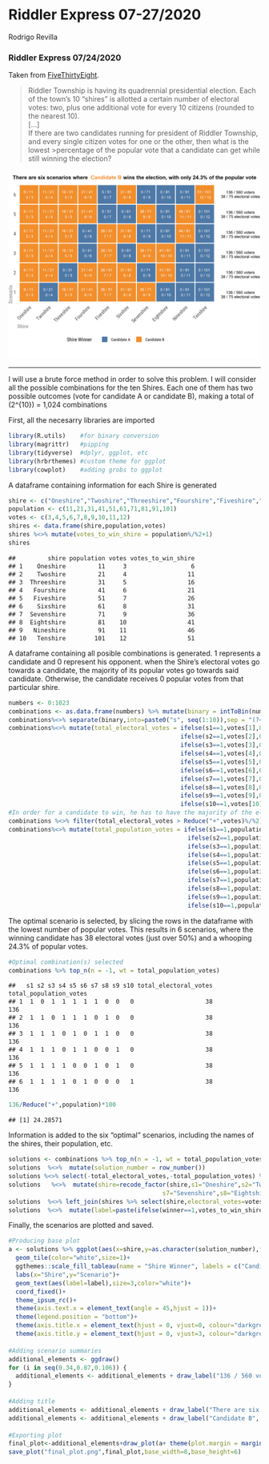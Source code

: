 Riddler Express 07-27/2020
================
Rodrigo Revilla

### Riddler Express 07/24/2020

Taken from
[FiveThirtyEight](https://fivethirtyeight.com/features/are-you-a-pinball-wizard/).

> Riddler Township is having its quadrennial presidential election. Each
> of the town’s 10 “shires” is allotted a certain number of electoral
> votes: two, plus one additional vote for every 10 citizens (rounded to
> the nearest 10).<br/>\[…\]<br/>If there are two candidates running for
> president of Riddler Township, and every single citizen votes for one
> or the other, then what is the lowest \>percentage of the popular vote
> that a candidate can get while still winning the election?

![](final_plot.png)

-----

I will use a brute force method in order to solve this problem. I will
consider all the possible combinations for the ten Shires. Each one of
them has two possible outcomes (vote for candidate A or candidate B),
making a total of \(2^{10}\) = 1,024 combinations

First, all the necesarry libraries are imported

``` r
library(R.utils)    #for binary conversion
library(magrittr)   #pipping
library(tidyverse)  #dplyr, ggplot, etc
library(hrbrthemes) #custom theme for ggplot
library(cowplot)    #adding grobs to ggplot
```

A dataframe containing information for each Shire is generated

``` r
shire <- c("Oneshire","Twoshire","Threeshire","Fourshire","Fiveshire","Sixshire","Sevenshire","Eightshire","Nineshire","Tenshire")
population <- c(11,21,31,41,51,61,71,81,91,101)
votes <- c(3,4,5,6,7,8,9,10,11,12)
shires <- data.frame(shire,population,votes)
shires %<>% mutate(votes_to_win_shire = population%/%2+1)
shires
```

    ##         shire population votes votes_to_win_shire
    ## 1    Oneshire         11     3                  6
    ## 2    Twoshire         21     4                 11
    ## 3  Threeshire         31     5                 16
    ## 4   Fourshire         41     6                 21
    ## 5   Fiveshire         51     7                 26
    ## 6    Sixshire         61     8                 31
    ## 7  Sevenshire         71     9                 36
    ## 8  Eightshire         81    10                 41
    ## 9   Nineshire         91    11                 46
    ## 10   Tenshire        101    12                 51

A dataframe containing all posible combinations is generated. 1
represents a candidate and 0 represent his opponent. when the Shire’s
electoral votes go towards a candidate, the majority of its popular
votes go towards said candidate. Otherwise, the candidate receives 0
popular votes from that particular shire.

``` r
numbers <- 0:1023
combinations <- as.data.frame(numbers) %>% mutate(binary = intToBin(numbers),numbers=NULL)
combinations%<>% separate(binary,into=paste0("s", seq(1:10)),sep = "(?<=.)")
combinations%<>% mutate(total_electoral_votes = ifelse(s1==1,votes[1],0)+
                                                ifelse(s2==1,votes[2],0)+
                                                ifelse(s3==1,votes[3],0)+
                                                ifelse(s4==1,votes[4],0)+
                                                ifelse(s5==1,votes[5],0)+
                                                ifelse(s6==1,votes[6],0)+
                                                ifelse(s7==1,votes[7],0)+
                                                ifelse(s8==1,votes[8],0)+
                                                ifelse(s9==1,votes[9],0)+
                                                ifelse(s10==1,votes[10],0))
#In order for a candidate to win, he has to have the majority of the electoral votes:
combinations %<>% filter(total_electoral_votes > Reduce("+",votes)%/%2)
combinations%<>% mutate(total_population_votes = ifelse(s1==1,population[1]%/%2+1,0)+
                                                  ifelse(s2==1,population[2]%/%2+1,0)+
                                                  ifelse(s3==1,population[3]%/%2+1,0)+
                                                  ifelse(s4==1,population[4]%/%2+1,0)+
                                                  ifelse(s5==1,population[5]%/%2+1,0)+
                                                  ifelse(s6==1,population[6]%/%2+1,0)+
                                                  ifelse(s7==1,population[7]%/%2+1,0)+
                                                  ifelse(s8==1,population[8]%/%2+1,0)+
                                                  ifelse(s9==1,population[9]%/%2+1,0)+
                                                  ifelse(s10==1,population[10]%/%2+1,0))
```

The optimal scenario is selected, by slicing the rows in the dataframe
with the lowest number of popular votes. This results in 6 scenarios,
where the winning candidate has 38 electoral votes (just over 50%) and a
whooping 24.3% of popular votes.

``` r
#Optimal combination(s) selected
combinations %>% top_n(n = -1, wt = total_population_votes)
```

    ##   s1 s2 s3 s4 s5 s6 s7 s8 s9 s10 total_electoral_votes total_population_votes
    ## 1  1  0  1  1  1  1  1  0  0   0                    38                    136
    ## 2  1  1  0  1  1  1  0  1  0   0                    38                    136
    ## 3  1  1  1  0  1  0  1  1  0   0                    38                    136
    ## 4  1  1  1  0  1  1  0  0  1   0                    38                    136
    ## 5  1  1  1  1  0  0  1  0  1   0                    38                    136
    ## 6  1  1  1  1  0  1  0  0  0   1                    38                    136

``` r
136/Reduce("+",population)*100
```

    ## [1] 24.28571

Information is added to the six “optimal” scenarios, including the names
of the shires, their population, etc.

``` r
solutions <- combinations %>% top_n(n = -1, wt = total_population_votes)
solutions  %<>%  mutate(solution_number = row_number())
solutions %<>% select(-total_electoral_votes,-total_population_votes) %>% gather(key="shire",value="winner",-solution_number)
solutions   %<>%  mutate(shire=recode_factor(shire,s1="Oneshire",s2="Twoshire",s3="Threeshire",s4="Fourshire",s5="Fiveshire",s6="Sixshire",
                                           s7="Sevenshire",s8="Eightshire",s9="Nineshire",s10="Tenshire"))
solutions  %<>% left_join(shires %>% select(shire,electoral_votes=votes,votes_to_win_shire,population))
solutions  %<>%  mutate(label=paste(ifelse(winner==1,votes_to_win_shire,0),"/",population,"\n",ifelse(winner==1,electoral_votes,0),"/",electoral_votes))
```

Finally, the scenarios are plotted and saved.

``` r
#Producing base plot
a <- solutions %>% ggplot(aes(x=shire,y=as.character(solution_number),fill=winner))+
  geom_tile(color="white",size=1)+
  ggthemes::scale_fill_tableau(name = "Shire Winner", labels = c("Candidate A", "Candidate B"))+
  labs(x="Shire",y="Scenario")+
  geom_text(aes(label=label),size=3,color="white")+
  coord_fixed()+
  theme_ipsum_rc()+
  theme(axis.text.x = element_text(angle = 45,hjust = 1))+
  theme(legend.position = "bottom")+
  theme(axis.title.x = element_text(hjust = 0, vjust=0, colour="darkgrey",size=12,face="bold"))+
  theme(axis.title.y = element_text(hjust = 0, vjust=3, colour="darkgrey",size=12,face="bold"))

#Adding scenario summaries
additional_elements <- ggdraw()
for (i in seq(0.34,0.87,0.106)) {
  additional_elements <- additional_elements + draw_label("136 / 560 voters\n38 / 75 electoral votes", x = 0.92, y = i,colour = "black",size=9)
}

#Adding title
additional_elements <- additional_elements + draw_label("There are six scenarios where                        wins the election, with only 24.3% of the popular vote", x = 0.5, y = 0.96,colour = "black",fontface="bold",size=12)
additional_elements <- additional_elements + draw_label("Candidate B", x = 0.3878, y = 0.96,colour = "#F28E2B",fontface="bold",size=12)

#Exporting plot
final_plot<-additional_elements+draw_plot(a+ theme(plot.margin = margin(t = 0, r = 1.4, b = 0, l = 0, unit = "in")))
save_plot("final_plot.png",final_plot,base_width=8,base_height=6)
```
